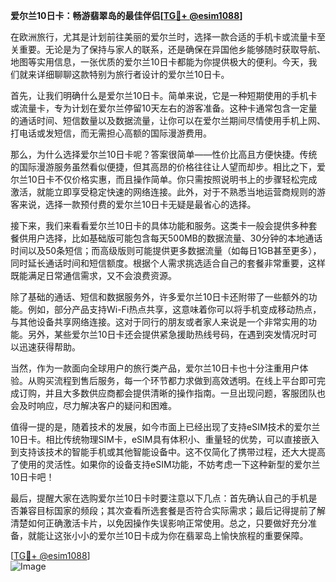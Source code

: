 **爱尔兰10日卡：畅游翡翠岛的最佳伴侣[[TG💪+ @esim1088](https://t.me/s/esim1088)]**

在欧洲旅行，尤其是计划前往美丽的爱尔兰时，选择一款合适的手机卡或流量卡至关重要。无论是为了保持与家人的联系，还是确保在异国他乡能够随时获取导航、地图等实用信息，一张优质的爱尔兰10日卡都能为你提供极大的便利。今天，我们就来详细聊聊这款特别为旅行者设计的爱尔兰10日卡。

首先，让我们明确什么是爱尔兰10日卡。简单来说，它是一种短期使用的手机卡或流量卡，专为计划在爱尔兰停留10天左右的游客准备。这种卡通常包含一定量的通话时间、短信数量以及数据流量，让你可以在爱尔兰期间尽情使用手机上网、打电话或发短信，而无需担心高额的国际漫游费用。

那么，为什么选择爱尔兰10日卡呢？答案很简单——性价比高且方便快捷。传统的国际漫游服务虽然看似便捷，但其高昂的价格往往让人望而却步。相比之下，爱尔兰10日卡不仅价格实惠，而且操作简单。你只需按照说明书上的步骤轻松完成激活，就能立即享受稳定快速的网络连接。此外，对于不熟悉当地运营商规则的游客来说，选择一款预付费的爱尔兰10日卡无疑是最省心的选择。

接下来，我们来看看爱尔兰10日卡的具体功能和服务。这类卡一般会提供多种套餐供用户选择，比如基础版可能包含每天500MB的数据流量、30分钟的本地通话时间以及50条短信；而高级版则可能提供更多数据流量（如每日1GB甚至更多），同时延长通话时间和短信额度。根据个人需求挑选适合自己的套餐非常重要，这样既能满足日常通信需求，又不会浪费资源。

除了基础的通话、短信和数据服务外，许多爱尔兰10日卡还附带了一些额外的功能。例如，部分产品支持Wi-Fi热点共享，这意味着你可以将手机变成移动热点，与其他设备共享网络连接。这对于同行的朋友或者家人来说是一个非常实用的功能。另外，某些爱尔兰10日卡还会提供紧急援助热线号码，在遇到突发情况时可以迅速获得帮助。

当然，作为一款面向全球用户的旅行类产品，爱尔兰10日卡也十分注重用户体验。从购买流程到售后服务，每一个环节都力求做到高效透明。在线上平台即可完成订购，并且大多数供应商都会提供清晰的操作指南。一旦出现问题，客服团队也会及时响应，尽力解决客户的疑问和困难。

值得一提的是，随着技术的发展，如今市面上已经出现了支持eSIM技术的爱尔兰10日卡。相比传统物理SIM卡，eSIM具有体积小、重量轻的优势，可以直接嵌入到支持该技术的智能手机或其他智能设备中。这不仅简化了携带过程，还大大提高了使用的灵活性。如果你的设备支持eSIM功能，不妨考虑一下这种新型的爱尔兰10日卡吧！

最后，提醒大家在选购爱尔兰10日卡时要注意以下几点：首先确认自己的手机是否兼容目标国家的频段；其次查看所选套餐是否符合实际需求；最后记得提前了解清楚如何正确激活卡片，以免因操作失误影响正常使用。总之，只要做好充分准备，就能让这张小小的爱尔兰10日卡成为你在翡翠岛上愉快旅程的重要保障。

[[TG💪+ @esim1088](https://t.me/s/esim1088)]  
![Image](https://i.postimg.cc/4NQfJmqS/Snipaste-2025-05-13-00-14-12.png)